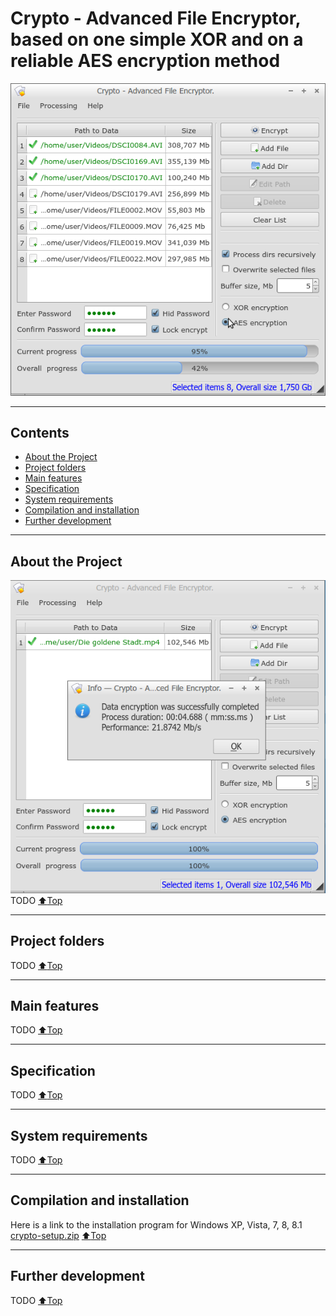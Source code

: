 # Crypto - Advanced File Encryptor, based on one simple XOR and on a reliable AES encryption method
![PROJECT_PHOTO](https://github.com/SergejBre/crypto/blob/master/doc/images/program_screenshot.png)
____
## Contents
* [About the Project](#About-the-Project)
* [Project folders](#Project-folders)
* [Main features](#Main-features)
* [Specification](#Specification)
* [System requirements](#System-requirements)
* [Compilation and installation](#Compilation-and-installation)
* [Further development](#Further-development)
____
## About the Project
![SCHEME](https://github.com/SergejBre/crypto/blob/master/doc/images/program_screenshot2.png)
TODO
[:arrow_up:Top](#Contents)
____
## Project folders
TODO
[:arrow_up:Top](#Contents)
____
## Main features
TODO
[:arrow_up:Top](#Contents)
____
## Specification
TODO
[:arrow_up:Top](#Contents)
____
## System requirements
TODO
[:arrow_up:Top](#Contents)
____
## Compilation and installation
Here is a link to the installation program for Windows XP, Vista, 7, 8, 8.1 [crypto-setup.zip](https://github.com/SergejBre/crypto/releases/download/1.0.1.0/crypto-setup.zip)
[:arrow_up:Top](#Contents)
____
## Further development
TODO
[:arrow_up:Top](#Contents)
